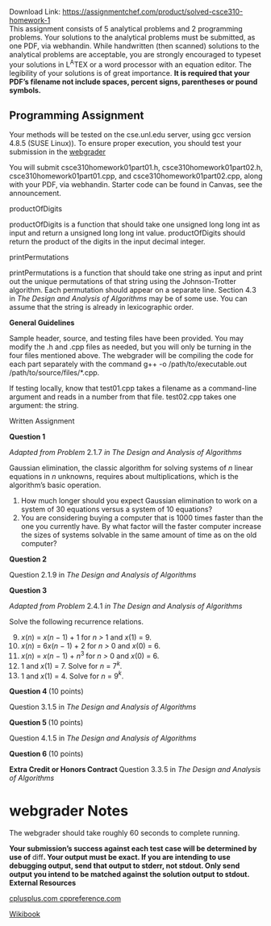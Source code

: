 Download Link: https://assignmentchef.com/product/solved-csce310-homework-1
<br>
This assignment consists of 5 analytical problems and 2 programming problems. Your solutions to the analytical problems must be submitted, as one PDF, via webhandin. While handwritten (then scanned) solutions to the analytical problems are acceptable, you are strongly encouraged to typeset your solutions in L<sup>A</sup>TEX or a word processor with an equation editor. The legibility of your solutions is of great importance. <strong>It is required that your PDF’s filename not include spaces, percent signs, parentheses or pound symbols.</strong>

<h2>Programming Assignment</h2>

Your methods will be tested on the cse.unl.edu server, using gcc version 4.8.5 (SUSE Linux)). To ensure proper execution, you should test your submission in the <a href="http://cse.unl.edu/~cse310/grade">webgrader</a>

You will submit csce310homework01part01.h, csce310homework01part02.h, csce310homework01part01.cpp, and csce310homework01part02.cpp, along with your PDF, via webhandin. Starter code can be found in Canvas, see the announcement.

productOfDigits

productOfDigits is a function that should take one unsigned long long int as input and return a unsigned long long int value. productOfDigits should return the product of the digits in the input decimal integer.

printPermutations

printPermutations is a function that should take one string as input and print out the unique permutations of that string using the Johnson-Trotter algorithm. Each permutation should appear on a separate line. Section 4<em>.</em>3 in <em>The Design and Analysis of Algorithms </em>may be of some use. You can assume that the string is already in lexicographic order.

<strong>General Guidelines</strong>

Sample header, source, and testing files have been provided. You may modify the .h and .cpp files as needed, but you will only be turning in the four files mentioned above. The webgrader will be compiling the code for each part separately with the command g++ -o /path/to/executable.out /path/to/source/files/*.cpp.

If testing locally, know that test01.cpp takes a filename as a command-line argument and reads in a number from that file. test02.cpp takes one argument: the string.

Written Assignment

<strong>Question 1     </strong>

<em>Adapted from Problem </em>2<em>.</em>1<em>.</em>7 <em>in The Design and Analysis of Algorithms</em>

Gaussian elimination, the classic algorithm for solving systems of <em>n </em>linear equations in <em>n </em>unknowns, requires about  multiplications, which is the algorithm’s basic operation.

<ol>

 <li>How much longer should you expect Gaussian elimination to work on a system of 30 equations versus a system of 10 equations?</li>

 <li>You are considering buying a computer that is 1000 times faster than the one you currently have. By what factor will the faster computer increase the sizes of systems solvable in the same amount of time as on the old computer?</li>

</ol>

<strong>Question 2    </strong>

Question 2<em>.</em>1<em>.</em>9 in <em>The Design and Analysis of Algorithms</em>

<strong>Question 3   </strong>

<em>Adapted from Problem </em>2<em>.</em>4<em>.</em>1 <em>in The Design and Analysis of Algorithms</em>

Solve the following recurrence relations.

<ol start="9">

 <li><em>x</em>(<em>n</em>) = <em>x</em>(<em>n </em>− 1) + 1 for <em>n &gt; </em>1 and <em>x</em>(1) = 9.</li>

 <li><em>x</em>(<em>n</em>) = 6<em>x</em>(<em>n </em>− 1) + 2 for <em>n &gt; </em>0 and <em>x</em>(0) = 6.</li>

 <li><em>x</em>(<em>n</em>) = <em>x</em>(<em>n </em>− 1) + <em>n</em><sup>3 </sup>for <em>n &gt; </em>0 and <em>x</em>(0) = 6.</li>

 <li>1 and <em>x</em>(1) = 7. Solve for <em>n </em>= 7<em><sup>k</sup></em>.</li>

 <li>1 and <em>x</em>(1) = 4. Solve for <em>n </em>= 9<em><sup>k</sup></em>.</li>

</ol>

<strong>Question 4       </strong>(10 points)

Question 3<em>.</em>1<em>.</em>5 in <em>The Design and Analysis of Algorithms</em>

<strong>Question 5       </strong>(10 points)

Question 4<em>.</em>1<em>.</em>5 in <em>The Design and Analysis of Algorithms</em>

<strong>Question 6       </strong>(10 points)

<strong>Extra Credit or Honors Contract </strong>Question 3<em>.</em>3<em>.</em>5 in <em>The Design and Analysis of Algorithms</em>

<h1>webgrader Notes</h1>

The webgrader should take roughly 60 seconds to complete running.

<strong>Your submission’s success against each test case will be determined by use of </strong>diff<strong>. Your output must be exact. If you are intending to use debugging output, send that output to stderr, not stdout. Only send output you intend to be matched against the solution output to stdout. </strong><strong>External Resources</strong>

<a href="http://www.cplusplus.com/">cplusplus.com </a><a href="http://en.cppreference.com/w/">cppreference.com</a>

<a href="https://en.wikibooks.org/wiki/Subject:C++_programming_language">Wikibook</a>